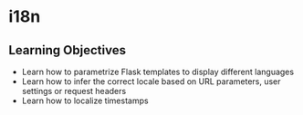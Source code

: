 # i18n
## Learning Objectives
* Learn how to parametrize Flask templates to display different languages
* Learn how to infer the correct locale based on URL parameters, user settings or request headers
* Learn how to localize timestamps

